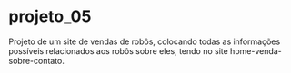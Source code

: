 # projeto_05
Projeto de um site de vendas de robôs, colocando todas as informações possíveis relacionados aos robôs sobre eles, tendo no site home-venda-sobre-contato.
